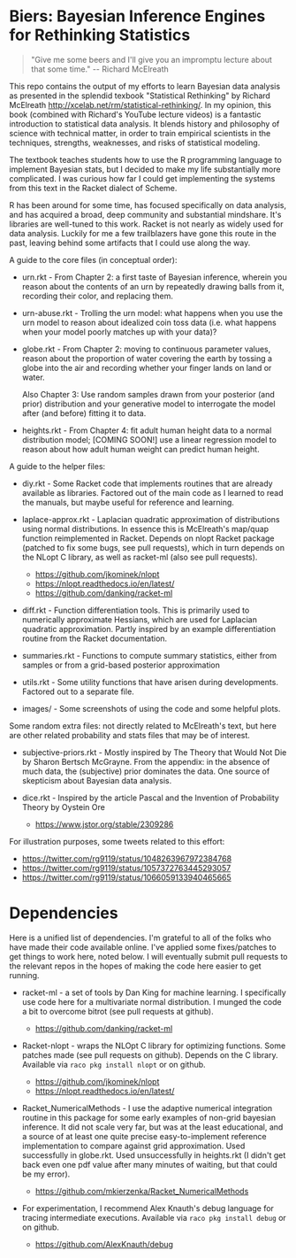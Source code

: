 # Biers: Bayesian Inference Engines for Rethinking Statistics #

> "Give me some beers and I'll give you an impromptu lecture about
> that some time."
> -- Richard McElreath


This repo contains the output of my efforts to learn Bayesian data
analysis as presented in the splendid texbook "Statistical Rethinking"
by Richard McElreath <http://xcelab.net/rm/statistical-rethinking/>.
In my opinion, this book (combined with Richard's YouTube lecture
videos) is a fantastic introduction to statistical data analysis.  It
blends history and philosophy of science with technical matter, in
order to train empirical scientists in the techniques, strengths,
weaknesses, and risks of statistical modeling.


The textbook teaches students how to use the R programming language to
implement Bayesian stats, but I decided to make my life substantially
more complicated.  I was curious how far I could get implementing the
systems from this text in the Racket dialect of Scheme. 

R has been around for some time, has focused specifically on data
analysis, and has acquired a broad, deep community and substantial
mindshare.  It's libraries are well-tuned to this work.  Racket is not
nearly as widely used for data analysis.  Luckily for me a few
trailblazers have gone this route in the past, leaving behind some
artifacts that I could use along the way.

A guide to the core files (in conceptual order):

  * urn.rkt - From Chapter 2: a first taste of Bayesian inference,
    wherein you reason about the contents of an urn by repeatedly
    drawing balls from it, recording their color, and replacing them.
	
  * urn-abuse.rkt - Trolling the urn model: what happens when you use
    the urn model to reason about idealized coin toss data (i.e. what
    happens when your model poorly matches up with your data)?
		
  * globe.rkt - From Chapter 2: moving to continuous parameter values,
	reason about the proportion of water covering the earth by tossing
	a globe into the air and recording whether your finger lands on
	land or water.
	
	Also Chapter 3: Use random samples drawn from your
	posterior (and prior) distribution and your generative model to
	interrogate the model after (and before) fitting it to data.
	
  * heights.rkt - From Chapter 4: fit adult human height data to a
    normal distribution model; [COMING SOON!] use a linear regression
    model to reason about how adult human weight can predict human
    height.
	

A guide to the helper files:

  * diy.rkt - Some Racket code that implements routines that are
    already available as libraries.  Factored out of the main code as
    I learned to read the manuals, but maybe useful for reference and
    learning. 
  
  * laplace-approx.rkt - Laplacian quadratic approximation of
    distributions using normal distributions.  In essence this is
    McElreath's map/quap function reimplemented in Racket.  Depends on
    nlopt Racket package (patched to fix some bugs, see pull
    requests), which in turn depends on the NLopt C library, as well
    as racket-ml (also see pull requests).

	  * <https://github.com/jkominek/nlopt>
	  * <https://nlopt.readthedocs.io/en/latest/>
	  * <https://github.com/danking/racket-ml>

  * diff.rkt - Function differentiation tools.  This is primarily used
    to numerically approximate Hessians, which are used for Laplacian
    quadratic approximation.  Partly inspired by an example
    differentiation routine from the Racket documentation.
	
  * summaries.rkt - Functions to compute summary statistics, either
    from samples or from a grid-based posterior approximation

  * utils.rkt - Some utility functions that have arisen during
    developments.  Factored out to a separate file.
	
  * images/ - Some screenshots of using the code and some helpful plots.
      
Some random extra files:  not directly related to McElreath's text,
but here are other related probability and stats files that may be of
interest.

  * subjective-priors.rkt - Mostly inspired by The Theory that Would
    Not Die by Sharon Bertsch McGrayne.  From the appendix: in
    the absence of much data, the (subjective) prior dominates the
    data.  One source of skepticism about Bayesian data analysis.
	
  * dice.rkt - Inspired by the article Pascal and the Invention of
    Probability Theory by Oystein Ore
	* <https://www.jstor.org/stable/2309286>


For illustration purposes, some tweets related to this effort:

  * <https://twitter.com/rg9119/status/1048263967972384768>
  * <https://twitter.com/rg9119/status/1057372763445293057>
  * <https://twitter.com/rg9119/status/1066059133940465665>


# Dependencies #

Here is a unified list of dependencies.  I'm grateful to all of the
folks who have made their code available online.  I've applied some
fixes/patches to get things to work here, noted below.  I will
eventually submit pull requests to the relevant repos in the hopes of
making the code here easier to get running.

  * racket-ml - a set of tools by Dan King for machine learning.  I
    specifically use code here for a multivariate normal
    distribution.  I munged the code a bit to overcome bitrot (see
    pull requests at github).

    * <https://github.com/danking/racket-ml>
	  
  * Racket-nlopt - wraps the NLOpt C library for optimizing functions.
    Some patches made (see pull requests on github). Depends on the C
    library.  Available via `raco pkg install nlopt` or on github.
	
	* <https://github.com/jkominek/nlopt> 
    * <https://nlopt.readthedocs.io/en/latest/> 

  * Racket_NumericalMethods - I use the adaptive numerical integration
  routine in this package for some early examples of non-grid bayesian
  inference.  It did not scale very far, but was at the least
  educational, and a source of at least one quite precise easy-to-implement
  reference implementation to compare against grid approximation.
  Used successfully in globe.rkt.  Used unsuccessfully in heights.rkt
  (I didn't get back even one pdf value after many minutes of waiting,
  but that could be my error).

	* <https://github.com/mkierzenka/Racket_NumericalMethods>

  * For experimentation, I recommend Alex Knauth's debug language for
    tracing intermediate executions.  Available via 
	`raco pkg install debug` or on github.
	
	* <https://github.com/AlexKnauth/debug>
